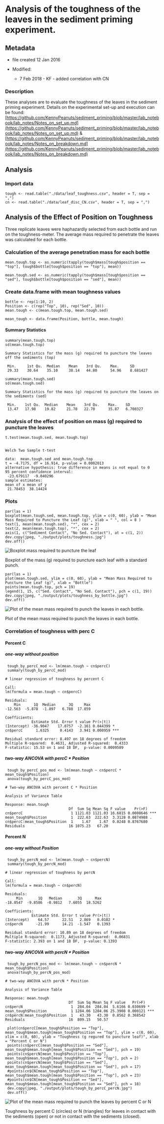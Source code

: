 # Analysis of the toughness of the leaves in the sediment priming experiment.

## Metadata

* file created 12 Jan 2016

* Modified:
  * 7 Feb 2018 - KF - added correlation with CN

### Description

These analyses are to evaluate the toughness of the leaves in the sediment priming experiment. Details on the experimental set-up and execution can be found: [https://github.com/KennyPeanuts/sediment_priming/blob/master/lab_notebook/lab_notes/Notes_on_set_up.md](https://github.com/KennyPeanuts/sediment_priming/blob/master/lab_notebook/lab_notes/Notes_on_set_up.md) & [https://github.com/KennyPeanuts/sediment_priming/blob/master/lab_notebook/lab_notes/Notes_on_breakdown.md](https://github.com/KennyPeanuts/sediment_priming/blob/master/lab_notebook/lab_notes/Notes_on_breakdown.md)

## Analysis

### Import data

    tough <- read.table("./data/leaf_toughness.csv", header = T, sep = ",")
    cn <- read.table("./data/leaf_disc_CN.csv", header = T, sep = ",")

## Analysis of the Effect of Position on Toughness

Three replicate leaves were haphazardly selected from each bottle and run on the toughness-meter.  The average mass required to penetrate the leaves was calculated for each bottle.

### Calculation of the average penetration mass for each bottle

    mean.tough.top <- as.numeric(tapply(tough$mass[tough$position == "top"], tough$bottle[tough$position == "top"], mean))

    mean.tough.sed <- as.numeric(tapply(tough$mass[tough$position == "sed"], tough$bottle[tough$position == "sed"], mean))

### Create data.frame with mean toughness values

    bottle <- rep(1:10, 2)
    Position <- c(rep("Top", 10), rep("Sed", 10))
    mean.tough <- c(mean.tough.top, mean.tough.sed)

    mean_tough <- data.frame(Position, bottle, mean.tough)

#### Summary Statistics

    summary(mean.tough.top)
    sd(mean.tough.top)

~~~~
Summary Statistics for the mass (g) required to puncture the leaves off the sediments (top)

 Min.     1st Qu.  Median    Mean    3rd Qu.    Max.     SD
 29.33    30.64    35.10     38.14   44.80      54.96    8.681427

~~~~

    summary(mean.tough.sed)
    sd(mean.tough.sed)

~~~~
Summary Statistics for the mass (g) required to puncture the leaves on the sediments (sed)

 Min.    1st Qu.  Median    Mean    3rd Qu.    Max.    SD 
 13.47   17.98    19.82     21.78   22.70      35.87   6.700327

~~~~

### Analysis of the effect of position on mass (g) required to puncture the leaves
 
    t.test(mean.tough.sed, mean.tough.top)

~~~~

Welch Two Sample t-test

data:  mean.tough.sed and mean.tough.top
t = -4.7175, df = 16.914, p-value = 0.0002013
alternative hypothesis: true difference in means is not equal to 0
95 percent confidence interval:
 -23.679117  -9.040296
sample estimates:
mean of x mean of y 
 21.78453  38.14424 

~~~~
 
### Plots
 
    par(las = 1)
    boxplot(mean.tough.sed, mean.tough.top, ylim = c(0, 60), ylab = "Mean Mass Required to Puncture the Leaf (g)", xlab = " ", col = 8 )
    text(1, mean(mean.tough.sed), "*", cex = 2)
    text(2, mean(mean.tough.top), "*", cex = 2)
    axis(1, c("Sediment Contact", "No Sed. Contact"), at = c(1, 2))
    dev.copy(jpeg, "./output/plots/toughness.jpg")
    dev.off()

![Boxplot mass required to puncture the leaf](../output/plots/toughness.jpg)

Boxplot of the mass (g) required to puncture each leaf with a standard punch.

    par(las = 1)
    plot(mean.tough.sed, ylim = c(0, 60), ylab = "Mean Mass Required to Puncture the Leaf (g)", xlab = "Bottle")
    points(mean.tough.top, pch = 19)
    legend(1, 15, c("Sed. Contact", "No Sed. Contact"), pch = c(1, 19))
    dev.copy(jpeg, "./output/plots/toughness_by_bottle.jpg")
    dev.off()

![Plot of the mean mass required to punch the leaves in each bottle.](../output/plots/toughness_by_bottle.jpg)

Plot of the mean mass required to punch the leaves in each bottle.

### Correlation of toughness with perc C
#### Percent C
##### one-way without position 

     tough_by_percC_mod <- lm(mean.tough ~ cn$percC)
     summary(tough_by_percC_mod)

~~~~
# linear regression of toughness by percent C
 
Call:
lm(formula = mean.tough ~ cn$percC)

Residuals:
    Min      1Q  Median      3Q     Max 
-12.563  -5.878  -1.897   6.788  17.859 

Coefficients:
            Estimate Std. Error t value Pr(>|t|)    
(Intercept) -36.9047    17.0757  -2.161 0.044399 *  
cn$percC      1.6325     0.4143   3.941 0.000959 ***

Residual standard error: 8.497 on 18 degrees of freedom
Multiple R-squared:  0.4631, Adjusted R-squared:  0.4333 
F-statistic: 15.53 on 1 and 18 DF,  p-value: 0.0009589

~~~~

##### two-way ANCOVA with percC * Position
 
     tough_by_percC_pos_mod <- lm(mean.tough ~ cn$percC * mean_tough$Position)
     anova(tough_by_percC_pos_mod)

~~~~
# Two-way ANCOVA with percent C * Position
 
Analysis of Variance Table

Response: mean.tough
                             Df  Sum Sq Mean Sq F value    Pr(>F)    
cn$percC                      1 1121.03 1121.03 16.6815 0.0008646 ***
mean_tough$Position           1  222.63  222.63  3.3128 0.0874988 .  
cn$percC:mean_tough$Position  1    1.67    1.67  0.0248 0.8767680    
Residuals                    16 1075.23   67.20       

~~~~

#### Percent N
##### one-way without Position

     tough_by_percN_mod <- lm(mean.tough ~ cn$percN)
     summary(tough_by_percN_mod)

~~~~
# linear regression of toughness by percN  

Call:
lm(formula = mean.tough ~ cn$percN)

Residuals:
     Min       1Q   Median       3Q      Max 
-18.0547  -9.8586  -0.9812   7.6055  18.5262 

Coefficients:
            Estimate Std. Error t value Pr(>|t|)  
(Intercept)    64.57      22.51   2.869   0.0102 *
cn$percN      -21.99      14.21  -1.547   0.1393  

Residual standard error: 10.89 on 18 degrees of freedom
Multiple R-squared:  0.1173, Adjusted R-squared:  0.06831 
F-statistic: 2.393 on 1 and 18 DF,  p-value: 0.1393

~~~~
 
##### two-way ANCOVA with percN * Position
 
     tough_by_percN_pos_mod <- lm(mean.tough ~ cn$percN * mean_tough$Position)
     anova(tough_by_percN_pos_mod)

~~~~
# two-way ANCOVA with percN * Position
 
Analysis of Variance Table

Response: mean.tough
                             Df  Sum Sq Mean Sq F value   Pr(>F)    
cn$percN                      1  284.04  284.04  5.6166 0.030699 *  
mean_tough$Position           1 1284.06 1284.06 25.3908 0.000121 ***
cn$percN:mean_tough$Position  1   43.30   43.30  0.8562 0.368542    
Residuals                    16  809.15   50.57     

~~~~
     plot(cn$percC[mean_tough$Position == "Top"], mean_tough$mean.tough[mean_tough$Position == "Top"], ylim = c(0, 60), xlim = c(0, 60), ylab = "Toughness (g regured to puncture leaf)", xlab = "Percent C or N")
     points(cn$percC[mean_tough$Position == "Sed"], mean_tough$mean.tough[mean_tough$Position == "Sed"], pch = 19)
     points(cn$percN[mean_tough$Position == "Top"], mean_tough$mean.tough[mean_tough$Position == "Top"], pch = 2)
     points(cn$percN[mean_tough$Position == "Sed"], mean_tough$mean.tough[mean_tough$Position == "Sed"], pch = 17)
     #points(cn$CN[mean_tough$Position == "Top"], mean_tough$mean.tough[mean_tough$Position == "Top"], pch = 23)
     #points(cn$CN[mean_tough$Position == "Sed"], mean_tough$mean.tough[mean_tough$Position == "Sed"], pch = 18)
     dev.copy(jpeg, "./output/plots/tough_by_percC_percN.jpg")
     dev.off()


![Plot of the mean mass required to punch the leaves by percent C or N](../output/plots/tough_by_percC_percN.jpg)

Toughness by percent C (circles) or N (triangles) for leaves in contact with the sediments (open) or not in contact with the sediments (closed).